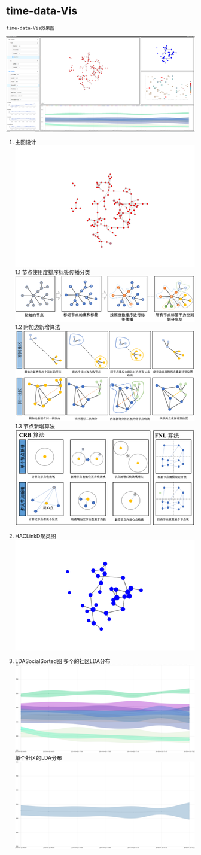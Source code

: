 # time-data-Vis
    time-data-Vis效果图
![Image text](https://github.com/ZhangLangZhong/time_data_vis/blob/master/src/assets/image/1.PNG)

1. 主图设计
![Image text](https://github.com/ZhangLangZhong/time_data_vis/blob/master/src/assets/image/2.PNG)
    1.1 节点使用度排序标签传播分类
![Image text](https://github.com/ZhangLangZhong/time_data_vis/blob/master/src/assets/image/main/1.PNG)
    1.2 附加边新增算法
![Image text](https://github.com/ZhangLangZhong/time_data_vis/blob/master/src/assets/image/main/2.PNG)
    1.3 节点新增算法
![Image text](https://github.com/ZhangLangZhong/time_data_vis/blob/master/src/assets/image/main/3.PNG)

2. HACLinkD聚类图
![Image text](https://github.com/ZhangLangZhong/time_data_vis/blob/master/src/assets/image/3.PNG)


3. LDASocialSorted图
    多个的社区LDA分布
![Image text](https://github.com/ZhangLangZhong/time_data_vis/blob/master/src/assets/image/7.PNG)
    单个社区的LDA分布
![Image text](https://github.com/ZhangLangZhong/time_data_vis/blob/master/src/assets/image/8.PNG)